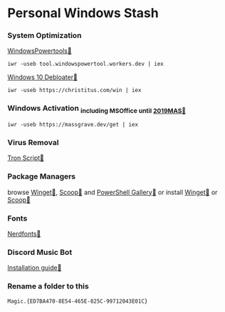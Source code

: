# Personal Windows Stash
### **System Optimization**
 [WindowsPowertools:link:](https://github.com/windows-powertool/Powertool)
```
iwr -useb tool.windowspowertool.workers.dev | iex
```
 [Windows 10 Debloater:link:](https://github.com/ChrisTitusTech/winutil)
```
iwr -useb https://christitus.com/win | iex
```
### **Windows Activation** <sub> including MSOffice until [2019](other/Setup64.exe)[MAS:link:](https://github.com/massgravel/Microsoft-Activation-Scripts/releases/tag/1.6)<sub/>

```
iwr -useb https://massgrave.dev/get | iex
```
### **Virus Removal**
 [Tron Script:link:](https://github.com/bmrf/tron)
### **Package Managers**
browse [Winget:link:](https://winstall.app/apps), [Scoop:link:](https://scoop.sh) and [PowerShell Gallery:link:](https://www.powershellgallery.com/) or install [Winget:link:](https://github.com/microsoft/winget-cli/releases/tag/v1.4.10173) or
[Scoop:link:](https://github.com/ScoopInstaller/Install#readme)

### **Fonts**
[Nerdfonts:link:](https://www.nerdfonts.com/font-downloads)

### **Discord Music Bot** 
[Installation guide:link:](https://just-some-bots.github.io/MusicBot/installing/windows/)
### **Rename a folder to this**
```
Magic.{ED7BA470-8E54-465E-825C-99712043E01C}
```
